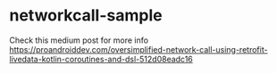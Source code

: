 # networkcall-sample

Check this medium post for more info https://proandroiddev.com/oversimplified-network-call-using-retrofit-livedata-kotlin-coroutines-and-dsl-512d08eadc16
